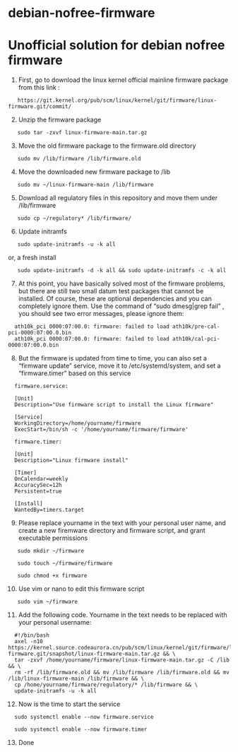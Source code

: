 # debian-nofree-firmware
Unofficial solution for debian nofree firmware
============================================================

1. First, go to download the linux kernel official mainline firmware package from this link :

```
   https://git.kernel.org/pub/scm/linux/kernel/git/firmware/linux-firmware.git/commit/ 
```  

2. Unzip the firmware package

```
   sudo tar -zxvf linux-firmware-main.tar.gz
```
3. Move the old firmware package to the firmware.old directory

```
   sudo mv /lib/firmware /lib/firmware.old
```
4. Move the downloaded new firmware package to /lib

```
   sudo mv ~/linux-firmware-main /lib/firmware
```
5. Download all regulatory files in this repository and move them under /lib/firmware

```
   sudo cp ~/regulatory* /lib/firmware/
```
6. Update initramfs

```
   sudo update-initramfs -u -k all
```
   
   or, a fresh install

```
   sudo update-initramfs -d -k all && sudo update-initramfs -c -k all
```
7. At this point, you have basically solved most of the firmware problems, but there are still two small datum test packages that cannot be installed. Of course, these are optional dependencies and you can completely ignore them. Use the command of “sudo dmesg|grep fail” , you should see two error messages, please ignore them:

```
  ath10k_pci 0000:07:00.0: firmware: failed to load ath10k/pre-cal-pci-0000:07:00.0.bin
  ath10k_pci 0000:07:00.0: firmware: failed to load ath10k/cal-pci-0000:07:00.0.bin
```
8. But the firmware is updated from time to time, you can also set a “firmware update” service, move it to /etc/systemd/system, and set a “firmware.timer” based on this service

```
  firmware.service:
  
  [Unit]
  Description="Use firmware script to install the Linux firmware"

  [Service]
  WorkingDirectory=/home/yourname/firmware
  ExecStart=/bin/sh -c '/home/yourname/firmware/firmware'
```
```
  firmware.timer:
  
  [Unit]
  Description="Linux firmware install"

  [Timer]
  OnCalendar=weekly
  AccuracySec=12h
  Persistent=true

  [Install]
  WantedBy=timers.target
```

9. Please replace yourname in the text with your personal user name, and create a new firemware directory and firmware script, and grant executable permissions

```
   sudo mkdir ~/firmware  
```

```
   sudo touch ~/firmware/firmware
```

```
   sudo chmod +x firmware
```
10. Use vim or nano to edit this firmware script

```
   sudo vim ~/firmware
```
11. Add the following code. Yourname in the text needs to be replaced with your personal username:

```
  #!/bin/bash
  axel -n10 https://kernel.source.codeaurora.cn/pub/scm/linux/kernel/git/firmware/linux-firmware.git/snapshot/linux-firmware-main.tar.gz && \
  tar -zxvf /home/yourname/firmware/linux-firmware-main.tar.gz -C /lib && \
  rm -rf /lib/firmware.old && mv /lib/firmware /lib/firmware.old && mv /lib/linux-firmware-main /lib/firmware && \
  cp /home/yourname/firmware/regulatory/* /lib/firmware && \
  update-initramfs -u -k all
```
12. Now is the time to start the service

```
  sudo systemctl enable --now firmware.service 
```

```
  sudo systemctl enable --now firmware.timer
```
13. Done

